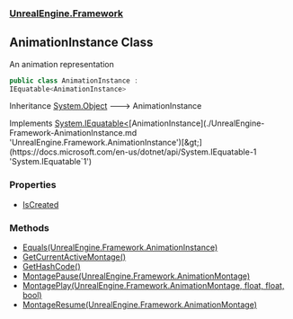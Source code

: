 ### [UnrealEngine.Framework](./UnrealEngine-Framework.md 'UnrealEngine.Framework')
## AnimationInstance Class
An animation representation  
```csharp
public class AnimationInstance :
IEquatable<AnimationInstance>
```
Inheritance [System.Object](https://docs.microsoft.com/en-us/dotnet/api/System.Object 'System.Object') &#129106; AnimationInstance  

Implements [System.IEquatable&lt;](https://docs.microsoft.com/en-us/dotnet/api/System.IEquatable-1 'System.IEquatable`1')[AnimationInstance](./UnrealEngine-Framework-AnimationInstance.md 'UnrealEngine.Framework.AnimationInstance')[&gt;](https://docs.microsoft.com/en-us/dotnet/api/System.IEquatable-1 'System.IEquatable`1')  
### Properties
- [IsCreated](./UnrealEngine-Framework-AnimationInstance-IsCreated.md 'UnrealEngine.Framework.AnimationInstance.IsCreated')
### Methods
- [Equals(UnrealEngine.Framework.AnimationInstance)](./UnrealEngine-Framework-AnimationInstance-Equals(UnrealEngine-Framework-AnimationInstance).md 'UnrealEngine.Framework.AnimationInstance.Equals(UnrealEngine.Framework.AnimationInstance)')
- [GetCurrentActiveMontage()](./UnrealEngine-Framework-AnimationInstance-GetCurrentActiveMontage().md 'UnrealEngine.Framework.AnimationInstance.GetCurrentActiveMontage()')
- [GetHashCode()](./UnrealEngine-Framework-AnimationInstance-GetHashCode().md 'UnrealEngine.Framework.AnimationInstance.GetHashCode()')
- [MontagePause(UnrealEngine.Framework.AnimationMontage)](./UnrealEngine-Framework-AnimationInstance-MontagePause(UnrealEngine-Framework-AnimationMontage).md 'UnrealEngine.Framework.AnimationInstance.MontagePause(UnrealEngine.Framework.AnimationMontage)')
- [MontagePlay(UnrealEngine.Framework.AnimationMontage, float, float, bool)](./UnrealEngine-Framework-AnimationInstance-MontagePlay(UnrealEngine-Framework-AnimationMontage_float_float_bool).md 'UnrealEngine.Framework.AnimationInstance.MontagePlay(UnrealEngine.Framework.AnimationMontage, float, float, bool)')
- [MontageResume(UnrealEngine.Framework.AnimationMontage)](./UnrealEngine-Framework-AnimationInstance-MontageResume(UnrealEngine-Framework-AnimationMontage).md 'UnrealEngine.Framework.AnimationInstance.MontageResume(UnrealEngine.Framework.AnimationMontage)')
